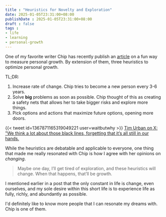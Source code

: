 ```yaml
---
title : "Heuristics for Novelty and Exploration"
date: 2025-01-05T23:31:00+08:00
publishDate : 2025-01-05T23:31:00+08:00
draft : false
tags : 
- life
- learning
- personal-growth
---
```


One of my favorite writer Chip has recently publish an [article](https://huyenchip.com/2024/04/17/personal-growth.html) on a fun way to measure personal growth. By extension of them, three heuristics to optimize personal growth.

TL;DR:
1. Increase rate of change. Chip tries to become a new person every 3-6 years.
2. Solve **big** problems as soon as possible. Chip thought of this as creating a safety nets that allows her to take bigger risks and explore more things.
3. Pick options and actions that maximize future options, opening more doors.


{{< tweet id=1367871165319049221 user=waitbutwhy >}}
[Tim Urban on X: "We think a lot about those black lines, forgetting that it’s all still in our hands.](https://x.com/waitbutwhy/status/1367871165319049221)


While the heuristics are debatable and applicable to everyone, one thing that made me really resonated with Chip is how I agree with her opinions on *changing*.

> Maybe one day, I’ll get tired of exploration, and these heuristics will change. When that happens, that’ll be growth.


I mentioned earlier in a post that the only constant in life is change, even ourselves, and my sole desire within this short life is to experience life as fully, richly, and abundantly as possible.

I'd definitely like to know more people that I can resonate my dreams with. Chip is one of them.
